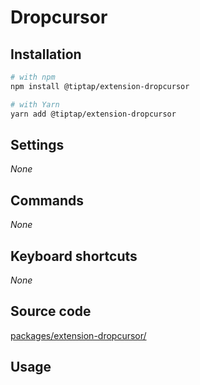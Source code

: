 # Dropcursor

## Installation
```bash
# with npm
npm install @tiptap/extension-dropcursor

# with Yarn
yarn add @tiptap/extension-dropcursor
```

## Settings
*None*

## Commands
*None*

## Keyboard shortcuts
*None*

## Source code
[packages/extension-dropcursor/](https://github.com/ueberdosis/tiptap-next/blob/main/packages/extension-dropcursor/)

## Usage
<demo name="Extensions/Dropcursor" highlight="" />
